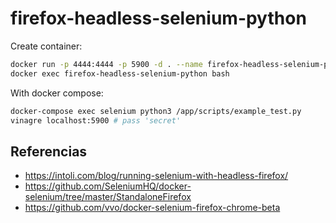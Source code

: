 # firefox-headless-selenium-python

Create container:
```sh
docker run -p 4444:4444 -p 5900 -d . --name firefox-headless-selenium-python
docker exec firefox-headless-selenium-python bash
```

With docker compose:
```sh
docker-compose exec selenium python3 /app/scripts/example_test.py
vinagre localhost:5900 # pass 'secret'
```

## Referencias
- https://intoli.com/blog/running-selenium-with-headless-firefox/
- https://github.com/SeleniumHQ/docker-selenium/tree/master/StandaloneFirefox
- https://github.com/vvo/docker-selenium-firefox-chrome-beta
